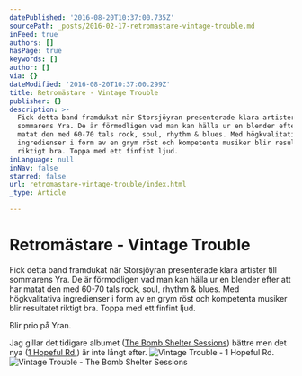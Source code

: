 ```yaml
---
datePublished: '2016-08-20T10:37:00.735Z'
sourcePath: _posts/2016-02-17-retromastare-vintage-trouble.md
inFeed: true
authors: []
hasPage: true
keywords: []
author: []
via: {}
dateModified: '2016-08-20T10:37:00.299Z'
title: Retromästare - Vintage Trouble
publisher: {}
description: >-
  Fick detta band framdukat när Storsjöyran presenterade klara artister till
  sommarens Yra. De är förmodligen vad man kan hälla ur en blender efter att har
  matat den med 60-70 tals rock, soul, rhythm & blues. Med högkvalitativa
  ingredienser i form av en grym röst och kompetenta musiker blir resultatet
  riktigt bra. Toppa med ett finfint ljud.
inLanguage: null
inNav: false
starred: false
url: retromastare-vintage-trouble/index.html
_type: Article

---
```

# Retromästare - Vintage Trouble

Fick detta band framdukat när Storsjöyran presenterade klara artister till sommarens Yra. De är förmodligen vad man kan hälla ur en blender efter att har matat den med 60-70 tals rock, soul, rhythm & blues. Med högkvalitativa ingredienser i form av en grym röst och kompetenta musiker blir resultatet riktigt bra. Toppa med ett finfint ljud.

Blir prio på Yran.

Jag gillar det tidigare albumet ([The Bomb Shelter Sessions][0]) bättre men det nya ([1 Hopeful Rd.][1]) är inte långt efter.
![Vintage Trouble - 1 Hopeful Rd.](https://s3-us-west-2.amazonaws.com/the-grid-img/p/6048b654a1f3736f45f86bb8100c3d72cc67b85e.jpg)
![Vintage Trouble - The Bomb Shelter Sessions](https://s3-us-west-2.amazonaws.com/the-grid-img/p/ef1bac9de9e0a73ac44abe8a535637b6195b7a0d.jpg)

[0]: https://open.spotify.com/album/6F9k0jgapNCNCO4h50nps5
[1]: https://open.spotify.com/album/6mjaHhZJg0uLh9tbBRTBiN